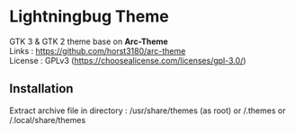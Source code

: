 # Lightningbug Theme
GTK 3 & GTK 2 theme base on <b>Arc-Theme</b> </br>
Links : https://github.com/horst3180/arc-theme</br>
License : GPLv3 (https://choosealicense.com/licenses/gpl-3.0/)</br>

## Installation
Extract archive file in directory : /usr/share/themes (as root) or /.themes or /.local/share/themes </br>

